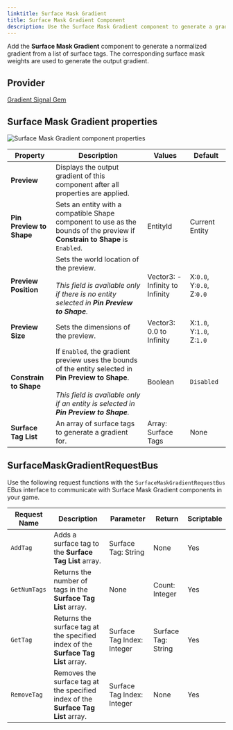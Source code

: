 ```yaml
---
linktitle: Surface Mask Gradient
title: Surface Mask Gradient Component
description: Use the Surface Mask Gradient component to generate a gradient from surface mask weights in Open 3D Engine (O3DE).
---
```


Add the **Surface Mask Gradient** component to generate a normalized gradient from a list of surface tags.  The corresponding surface mask weights are used to generate the output gradient.

## Provider

[Gradient Signal Gem](/docs/user-guide/gems/reference/utility/gradient-signal)

## Surface Mask Gradient properties

![Surface Mask Gradient component properties](/images/user-guide/components/reference/gradients/surface-mask-gradient-component.png)

| Property | Description | Values | Default |
|-|-|-|-|
| **Preview** | Displays the output gradient of this component after all properties are applied. | | |
| **Pin Preview to Shape** | Sets an entity with a compatible Shape component to use as the bounds of the preview if **Constrain to Shape** is `Enabled`. | EntityId | Current Entity |
| **Preview Position** | Sets the world location of the preview.<br> <br>*This field is available only if there is no entity selected in **Pin Preview to Shape**.* | Vector3: -Infinity to Infinity | X:`0.0`, Y:`0.0`, Z:`0.0` |
| **Preview Size** | Sets the dimensions of the preview. | Vector3: 0.0 to Infinity | X:`1.0`, Y:`1.0`, Z:`1.0` |
| **Constrain to Shape** | If `Enabled`, the gradient preview uses the bounds of the entity selected in **Pin Preview to Shape**.<br> <br>*This field is available only if an entity is selected in **Pin Preview to Shape**.* | Boolean | `Disabled` |
| **Surface Tag List** | An array of surface tags to generate a gradient for. | Array: Surface Tags | None |

## SurfaceMaskGradientRequestBus

Use the following request functions with the `SurfaceMaskGradientRequestBus` EBus interface to communicate with Surface Mask Gradient components in your game.

| Request Name | Description | Parameter | Return | Scriptable |
|-|-|-|-|-|
| `AddTag` | Adds a surface tag to the **Surface Tag List** array. | Surface Tag: String | None | Yes |
| `GetNumTags` | Returns the number of tags in the **Surface Tag List** array. | None | Count: Integer | Yes |
| `GetTag` | Returns the surface tag at the specified index of the **Surface Tag List** array. | Surface Tag Index: Integer | Surface Tag: String | Yes |
| `RemoveTag` | Removes the surface tag at the specified index of the **Surface Tag List** array. | Surface Tag Index: Integer | None | Yes |
